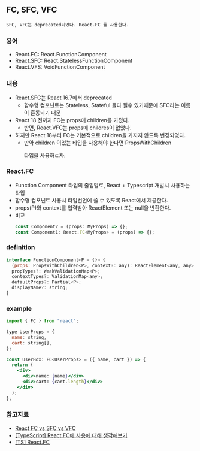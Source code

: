 ## FC, SFC, VFC

```
SFC, VFC는 deprecated되었다. React.FC 를 사용한다.
```

### 용어

- React.FC: React.FunctionComponent
- React.SFC: React.StatelessFunctionComponent
- React.VFS: VoidFunctionComponent

### 내용

- React.SFC는 React 16.7에서 deprecated
  - 함수형 컴포넌트는 Stateless, Stateful 둘다 될수 있기때문에 SFC라는 이름이 혼동되기 때문
- React 18 전까지 FC는 props에 children를 가졌다.
  - 반면, React.VFC는 props에 childres이 없었다.
- 하지만 React 18부터 FC는 기본적으로 children을 가지지 않도록 변경되었다.
  - 만약 children 이있는 타입을 사용해야 한다면 PropsWithChildren<P> 타입을 사용하ㄷ자.

### React.FC

- Function Component 타입의 줄임말로, React + Typescript 개발시 사용하는 타입
- 함수형 컴포넌트 사용시 타입선언에 쓸 수 있도록 React에서 제공한다.
- props(P)와 context를 입력받아 ReactElement 또는 null을 반환한다.
- 비교
  ```jsx
  const Component2 = (props: MyProps) => {};
  const Component1: React.FC<MyProps> = (props) => {};
  ```

### definition

```jsx
interface FunctionComponent<P = {}> {
  (props: PropsWithChildren<P>, context?: any): ReactElement<any, any> | null;
  propTypes?: WeakValidationMap<P>;
  contextTypes?: ValidationMap<any>;
  defaultProps?: Partial<P>;
  displayName?: string;
}
```

### example

```jsx
import { FC } from "react";

type UserProps = {
  name: string,
  cart: string[],
};

const UserBox: FC<UserProps> = ({ name, cart }) => {
  return (
    <div>
      <div>name: {name}</div>
      <div>cart: {cart.length}</div>
    </div>
  );
};
```

### 참고자료

- [React FC vs SFC vs VFC](https://solo5star.tistory.com/38)
- [[TypeScript] React.FC에 사용에 대해 생각해보기](https://shape-coding.tistory.com/entry/TypeScript-ReactFC%EC%97%90-%EC%82%AC%EC%9A%A9%EC%97%90-%EB%8C%80%ED%95%B4-%EC%83%9D%EA%B0%81%ED%95%B4%EB%B3%B4%EA%B8%B0)
- [[TS] React.FC](https://velog.io/@hamjw0122/TS-React.FC)
